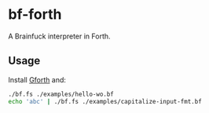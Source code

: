 # bf-forth

A Brainfuck interpreter in Forth.

## Usage

Install [Gforth](https://www.gnu.org/software/gforth/) and:

```bash
./bf.fs ./examples/hello-wo.bf
echo 'abc' | ./bf.fs ./examples/capitalize-input-fmt.bf
```

